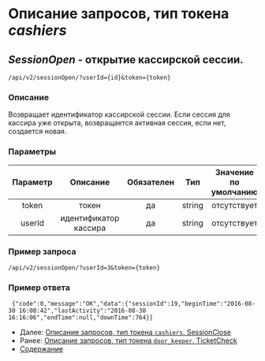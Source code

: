 Описание запросов, тип токена _cashiers_
================================

_SessionOpen_ - открытие кассирской сессии.
-------------------------------------------------------------------------------------------------------------
`/api/v2/sessionOpen/?userId={id}&token={token}`

### Описание
Возвращает идентификатор кассирской сессии. Если сессия для кассира уже открыта, возвращается активная сессия, если нет, создается новая.


### Параметры
| Параметр 	|        Описание       	| Обязателен 	|   Тип  	| Значение по умолчанию 	|
|:--------:	|:---------------------:	|:----------:	|:------:	|:---------------------:	|
|   token  	|         токен         	|     да     	| string 	|      отсутствует      	|
|  userId 	| идентификатор кассира |     да     	|   string  	|      отсутствует      	|

### Пример запроса
`/api/v2/sessionOpen/?userId=3&token={token}`

### Пример ответа
```
 {"code":0,"message":"OK","data":{"sessionId":19,"beginTime":"2016-08-30 16:08:42","lastActivity":"2016-08-30 16:16:06","endTime":null,"downTime":764}}
```

* Далее: [Описание запросов, тип токена `cashiers`. SessionClose](sessionClose)
* Ранее: [Описание запросов, тип токена `door_keeper`. TicketCheck](../tickets/ticketCheck)
* [Содержание](../index)